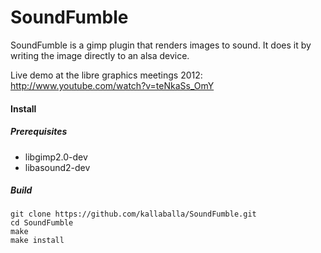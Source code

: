 SoundFumble
===========

SoundFumble is a gimp plugin that renders images to sound.
It does it by writing the image directly to an alsa device. 

Live demo at the libre graphics meetings 2012: http://www.youtube.com/watch?v=teNkaSs_OmY

#### Install

##### Prerequisites

* libgimp2.0-dev
* libasound2-dev 

##### Build

    git clone https://github.com/kallaballa/SoundFumble.git
    cd SoundFumble
    make
    make install

